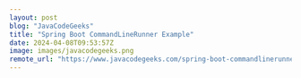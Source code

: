 ```yaml
---
layout: post
blog: "JavaCodeGeeks"
title: "Spring Boot CommandLineRunner Example"
date: 2024-04-08T09:53:57Z
image: images/javacodegeeks.png
remote_url: "https://www.javacodegeeks.com/spring-boot-commandlinerunner-example.html"
---
```

